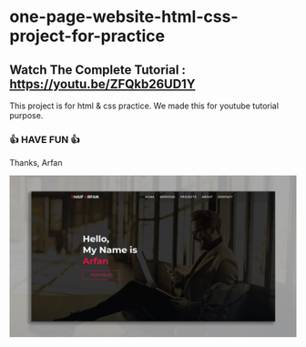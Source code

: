 # one-page-website-html-css-project-for-practice
## Watch The Complete Tutorial : https://youtu.be/ZFQkb26UD1Y

This project is for html &amp; css practice. We made this for youtube tutorial purpose.

### 👍 HAVE FUN 👍
Thanks, Arfan

![Watch Now](./img/Design.jpg)
